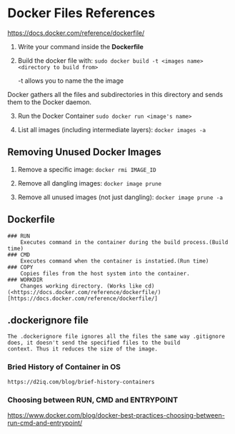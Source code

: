 



# Docker Files References
https://docs.docker.com/reference/dockerfile/


1. Write your command inside the **Dockerfile**
2. Build the docker file with:
   ```sudo docker build -t <images name> <directory to build from>```

	-t allows you to name the the image

Docker gathers all the files and subdirectories in this directory and sends them to the Docker daemon.

3. Run the Docker Container
	```sudo docker run <image's name>```



4. List all images (including intermediate layers):
	```docker images -a```

## Removing Unused Docker Images 

1. Remove a specific image:
	```docker rmi IMAGE_ID```

2. Remove all dangling images:
	```docker image prune```

3. Remove all unused images (not just dangling):
	```docker image prune -a```

## Dockerfile

	### RUN
		Executes command in the container during the build process.(Build time)
	### CMD
		Executes command when the container is instatied.(Run time)
	### COPY
		Copies files from the host system into the container.
	### WORKDIR
		Changes working directory. (Works like cd)
	(<https://docs.docker.com/reference/dockerfile/)[https://docs.docker.com/reference/dockerfile/]


## .dockerignore file

	The .dockerignore file ignores all the files the same way .gitignore does, it doesn't send the specified files to the build
	context. Thus it reduces the size of the image.

### Bried History of Container in OS
	https://d2iq.com/blog/brief-history-containers


### Choosing between RUN, CMD and ENTRYPOINT

https://www.docker.com/blog/docker-best-practices-choosing-between-run-cmd-and-entrypoint/
